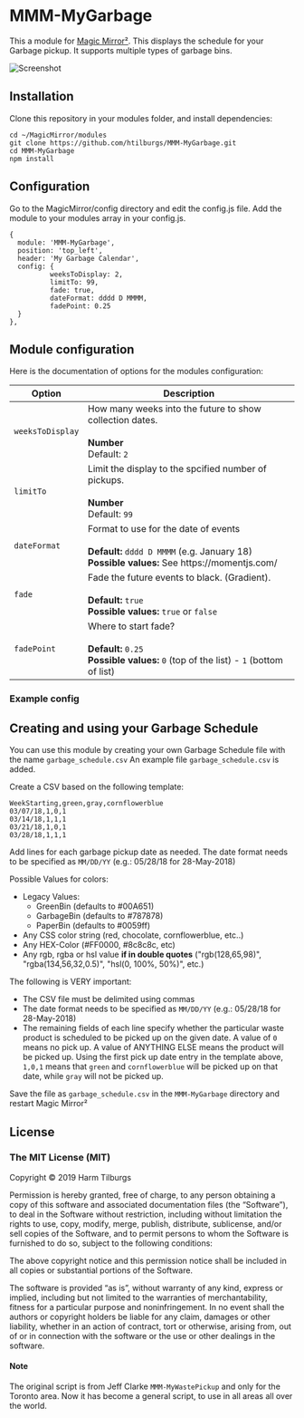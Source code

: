 # MMM-MyGarbage
This a module for [Magic Mirror²](https://github.com/MichMich/MagicMirror).
This displays the schedule for your Garbage pickup. It supports multiple types of garbage bins.

![Screenshot](screenshot.png)

## Installation
Clone this repository in your modules folder, and install dependencies:

```
cd ~/MagicMirror/modules 
git clone https://github.com/htilburgs/MMM-MyGarbage.git
cd MMM-MyGarbage
npm install 
```

## Configuration
Go to the MagicMirror/config directory and edit the config.js file.
Add the module to your modules array in your config.js.

```
{
  module: 'MMM-MyGarbage',
  position: 'top_left',
  header: 'My Garbage Calendar',
  config: {
          weeksToDisplay: 2,
          limitTo: 99,
          fade: true,
          dateFormat: dddd D MMMM,
          fadePoint: 0.25
  }
},
```

## Module configuration
Here is the documentation of options for the modules configuration:

<table>
  <thead>
    <tr>
      <th>Option</th>
      <th>Description</th>
    </tr>
  </thead>
  <tbody>
    <tr>
      <td><code>weeksToDisplay</code></td>
      <td>How many weeks into the future to show collection dates.<br /><br /><strong>Number</strong><br />Default: <code>2</code></td>
    </tr>
    <tr>
      <td><code>limitTo</code></td>
      <td>Limit the display to the spcified number of pickups.<br /><br /><strong>Number</strong><br />Default: <code>99</code></td>
    </tr>
    <tr>
      <td><code>dateFormat</code></td>
      <td>Format to use for the date of events <br /><br /><strong>Default: </strong><code>dddd D MMMM</code> (e.g. January 18)<br /><strong>Possible values: </strong>See https://momentjs.com/</td>
    </tr>
    <tr>
      <td><code>fade</code></td>
      <td>Fade the future events to black. (Gradient).<br /><strong><br />Default: </strong><code>true</code><br /><strong>Possible values: </strong><code>true</code> or <code>false</code>
      </td>
    </tr>
        <tr>
      <td><code>fadePoint</code></td>
      <td>Where to start fade?<br /><strong><br />Default: </strong><code>0.25</code><br /><strong>Possible values: </strong><code>0</code> (top of the list) - <code>1</code> (bottom of list)
      </td>
    </tr>
  </tbody>
</table>

### Example config
## Creating and using your Garbage Schedule
You can use this module by creating your own Garbage Schedule file with the name `garbage_schedule.csv` 
An example file `garbage_schedule.csv` is added.

Create a CSV based on the following template:

```
WeekStarting,green,gray,cornflowerblue
03/07/18,1,0,1
03/14/18,1,1,1
03/21/18,1,0,1
03/28/18,1,1,1
```

Add lines for each garbage pickup date as needed.
The date format needs to be specified as `MM/DD/YY` (e.g.: 05/28/18 for 28-May-2018)

Possible Values for colors:
* Legacy Values:
  * GreenBin (defaults to #00A651)
  * GarbageBin (defaults to #787878)
  * PaperBin (defaults to #0059ff)
* Any CSS color string (red, chocolate, cornflowerblue, etc..)
* Any HEX-Color (#FF0000, #8c8c8c, etc)
* Any rgb, rgba or hsl value **if in double quotes** ("rgb(128,65,98)", "rgba(134,56,32,0.5)", "hsl(0, 100%, 50%)", etc.)

The following is VERY important:
* The CSV file must be delimited using commas
* The date format needs to be specified as `MM/DD/YY` (e.g.: 05/28/18 for 28-May-2018)
* The remaining fields of each line specify whether the particular waste product is scheduled to be picked up on the given date. A value of `0` means no pick up. A value of ANYTHING ELSE means the product will be picked up.  Using the first pick up date entry in the template above, `1,0,1` means that `green` and `cornflowerblue` will be picked up on that date, while `gray` will not be picked up.

Save the file as `garbage_schedule.csv` in the `MMM-MyGarbage` directory and restart Magic Mirror²

## License
### The MIT License (MIT)

Copyright © 2019 Harm Tilburgs

Permission is hereby granted, free of charge, to any person obtaining a copy of this software and associated documentation files (the “Software”), to deal in the Software without restriction, including without limitation the rights to use, copy, modify, merge, publish, distribute, sublicense, and/or sell copies of the Software, and to permit persons to whom the Software is furnished to do so, subject to the following conditions:

The above copyright notice and this permission notice shall be included in all copies or substantial portions of the Software.

The software is provided “as is”, without warranty of any kind, express or implied, including but not limited to the warranties of merchantability, fitness for a particular purpose and noninfringement. In no event shall the authors or copyright holders be liable for any claim, damages or other liability, whether in an action of contract, tort or otherwise, arising from, out of or in connection with the software or the use or other dealings in the software.

#### Note
The original script is from Jeff Clarke `MMM-MyWastePickup` and only for the Toronto area.
Now it has become a general script, to use in all areas all over the world. 
